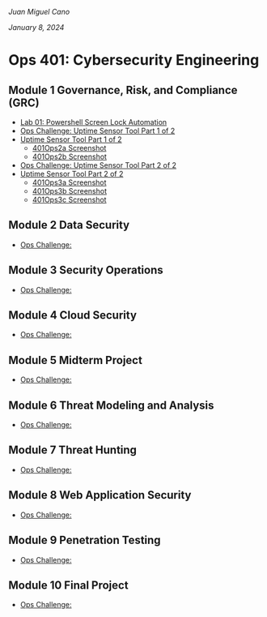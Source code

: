 *Juan Miguel Cano*

*January 8, 2024*

# Ops 401: Cybersecurity Engineering

## Module 1 Governance, Risk, and Compliance (GRC)
- [ Lab 01: Powershell Screen Lock Automation](401Lab1.ps1)
- [Ops Challenge: Uptime Sensor Tool Part 1 of 2](401Ops2.md)
- [Uptime Sensor Tool Part 1 of 2](401Ops2.py)
    - [401Ops2a Screenshot](Photo_Screenshots/401Ops2a.png)
    - [401Ops2b Screenshot](Photo_Screenshots/401Ops2b.png)
- [Ops Challenge: Uptime Sensor Tool Part 2 of 2](401Ops3.md)    
- [Uptime Sensor Tool Part 2 of 2](401Ops3.py)
    - [401Ops3a Screenshot](Photo_Screenshots/401Ops3a.png)
    - [401Ops3b Screenshot](Photo_Screenshots/401Ops3b.png)
    - [401Ops3c Screenshot](Photo_Screenshots/401Ops3c.png)

## Module 2 Data Security
- [ Ops Challenge: ]()


## Module 3 Security Operations
- [ Ops Challenge: ]()


## Module 4 Cloud Security
- [ Ops Challenge: ]()



## Module 5 Midterm Project
- [ Ops Challenge: ]()



## Module 6 Threat Modeling and Analysis
- [ Ops Challenge: ]()



## Module 7 Threat Hunting
- [ Ops Challenge: ]()


## Module 8 Web Application Security
- [ Ops Challenge: ]()


## Module 9 Penetration Testing
- [ Ops Challenge: ]()


## Module 10 Final Project
- [ Ops Challenge: ]()
